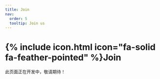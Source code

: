 ```yaml
---
title: Join
nav:
  order: 5
  tooltip: Join us
---
```


# {% include icon.html icon="fa-solid fa-feather-pointed" %}Join

此页面正在开发中，敬请期待！


